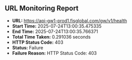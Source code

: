## URL Monitoring Report

- **URL:** https://api-gw1-prod1.fisglobal.com/gw/v1/health
- **Start Time:** 2025-07-24T13:00:35.475335
- **End Time:** 2025-07-24T13:00:35.766371
- **Total Time Taken:** 0.291036 seconds
- **HTTP Status Code:** 403
- **Status:** Failure
- **Failure Reason:** HTTP Status Code: 403
